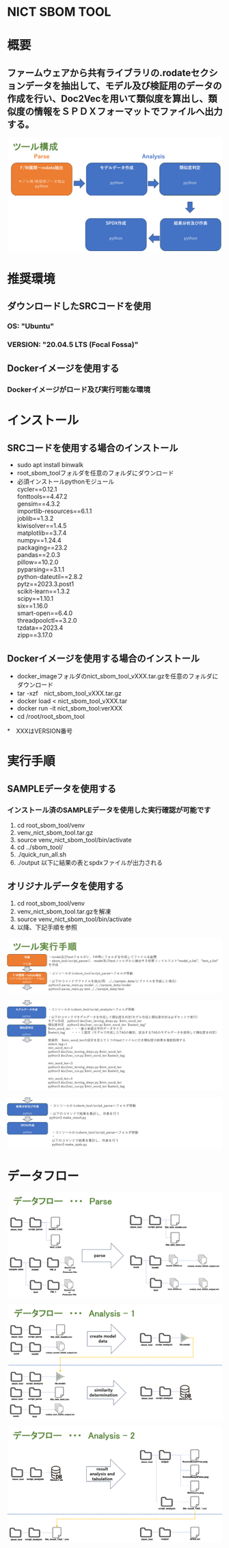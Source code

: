 # **NICT SBOM TOOL**

# 概要
## ファームウェアから共有ライブラリの.rodateセクションデータを抽出して、モデル及び検証用のデータの作成を行い、Doc2Vecを用いて類似度を算出し、類似度の情報をＳＰＤＸフォーマットでファイルへ出力する。

![image_1](readme_data/struct.png)

# 推奨環境
## ダウンロードしたSRCコードを使用
### OS:         "Ubuntu"  
### VERSION:    "20.04.5 LTS (Focal Fossa)"  

## Dockerイメージを使用する
### Dockerイメージがロード及び実行可能な環境


# インストール
## SRCコードを使用する場合のインストール
- sudo apt install binwalk
- root_sbom_toolフォルダを任意のフォルダにダウンロード
- 必須インストールpythonモジュール <br>
cycler==0.12.1 <br>
fonttools==4.47.2 <br>
gensim==4.3.2 <br>
importlib-resources==6.1.1 <br>
joblib==1.3.2 <br>
kiwisolver==1.4.5 <br>
matplotlib==3.7.4 <br>
numpy==1.24.4 <br>
packaging==23.2 <br>
pandas==2.0.3 <br>
pillow==10.2.0 <br>
pyparsing==3.1.1 <br>
python-dateutil==2.8.2 <br>
pytz==2023.3.post1 <br>
scikit-learn==1.3.2 <br>
scipy==1.10.1 <br>
six==1.16.0 <br>
smart-open==6.4.0 <br>
threadpoolctl==3.2.0 <br>
tzdata==2023.4 <br>
zipp==3.17.0 <br>



## Dockerイメージを使用する場合のインストール
- docker_imageフォルダのnict_sbom_tool_vXXX.tar.gzを任意のフォルダにダウンロード
- tar -xzf　nict_sbom_tool_vXXX.tar.gz
- docker load < nict_sbom_tool_vXXX.tar
- docker run -it nict_sbom_tool:verXXX
- cd /root/root_sbom_tool　

*　XXXはVERSION番号

# 実行手順
## SAMPLEデータを使用する
### インストール済のSAMPLEデータを使用した実行確認が可能です
1.  cd root_sbom_tool/venv
2.  venv_nict_sbom_tool.tar.gz
3.  source venv_nict_sbom_tool/bin/activate
4.  cd ../sbom_tool/
5.  ./quick_run_all.sh
6.  ./output 以下に結果の表とspdxファイルが出力される

## オリジナルデータを使用する
1.  cd root_sbom_tool/venv
2.  venv_nict_sbom_tool.tar.gzを解凍
3.  source venv_nict_sbom_tool/bin/activate
4.  以降、下記手順を参照

![image_10](readme_data/run_1.png)

![image_11](readme_data/run_2.png)

![image_12](readme_data/run_3.png)

# データフロー
![image_20](readme_data/data_flow_1.png)

![image_21](readme_data/data_flow_2.png)

![image_22](readme_data/data_flow_3.png)



